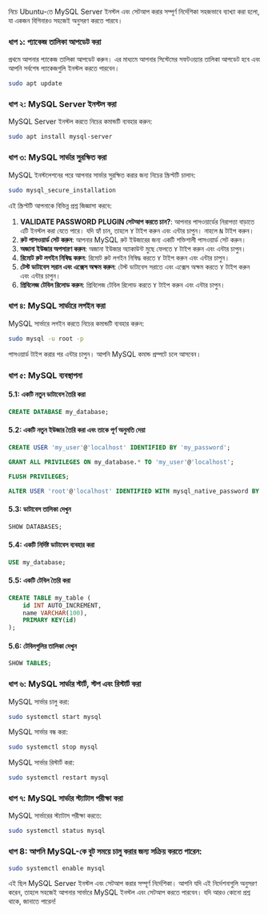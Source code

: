 নিচে Ubuntu-তে MySQL Server ইনস্টল এবং সেটআপ করার সম্পূর্ণ নির্দেশিকা সহজভাবে ব্যাখ্যা করা হলো, যা একজন বিগিনারও সহজেই অনুসরণ করতে পারবে।

### ধাপ ১: প্যাকেজ তালিকা আপডেট করা

প্রথমে আপনার প্যাকেজ তালিকা আপডেট করুন। এর মাধ্যমে আপনার সিস্টেমের সফটওয়্যার তালিকা আপডেট হবে এবং আপনি সর্বশেষ প্যাকেজগুলি ইনস্টল করতে পারবেন।

```bash
sudo apt update
```

### ধাপ ২: MySQL Server ইনস্টল করা

MySQL Server ইনস্টল করতে নিচের কমান্ডটি ব্যবহার করুন:

```bash
sudo apt install mysql-server
```

### ধাপ ৩: MySQL সার্ভার সুরক্ষিত করা

MySQL ইনস্টলেশনের পরে আপনার সার্ভার সুরক্ষিত করার জন্য নিচের স্ক্রিপ্টটি চালান:

```bash
sudo mysql_secure_installation
```

এই স্ক্রিপ্টটি আপনাকে বিভিন্ন প্রশ্ন জিজ্ঞাসা করবে:

1. **VALIDATE PASSWORD PLUGIN সেটআপ করতে চান?**: আপনার পাসওয়ার্ডের নিরাপত্তা বাড়াতে এটি ইনস্টল করা যেতে পারে। যদি হ্যাঁ চান, তাহলে `Y` টাইপ করুন এবং এন্টার চাপুন। নাহলে `N` টাইপ করুন।
2. **রুট পাসওয়ার্ড সেট করুন**: আপনার MySQL রুট ইউজারের জন্য একটি শক্তিশালী পাসওয়ার্ড সেট করুন।
3. **অজানা ইউজার অপসারণ করুন**: অজানা ইউজার অ্যাকাউন্ট মুছে ফেলতে `Y` টাইপ করুন এবং এন্টার চাপুন।
4. **রিমোট রুট লগইন নিষিদ্ধ করুন**: রিমোট রুট লগইন নিষিদ্ধ করতে `Y` টাইপ করুন এবং এন্টার চাপুন।
5. **টেস্ট ডাটাবেস সরান এবং এক্সেস অক্ষম করুন**: টেস্ট ডাটাবেস সরাতে এবং এক্সেস অক্ষম করতে `Y` টাইপ করুন এবং এন্টার চাপুন।
6. **প্রিবিলেজ টেবিল রিলোড করুন**: প্রিবিলেজ টেবিল রিলোড করতে `Y` টাইপ করুন এবং এন্টার চাপুন।

### ধাপ ৪: MySQL সার্ভারে লগইন করা

MySQL সার্ভারে লগইন করতে নিচের কমান্ডটি ব্যবহার করুন:

```bash
sudo mysql -u root -p
```

পাসওয়ার্ড টাইপ করার পর এন্টার চাপুন। আপনি MySQL কমান্ড প্রম্পটে চলে আসবেন।

### ধাপ ৫: MySQL ব্যবস্থাপনা

#### 5.1: একটি নতুন ডাটাবেস তৈরি করা

```sql
CREATE DATABASE my_database;
```

#### 5.2: একটি নতুন ইউজার তৈরি করা এবং তাকে পূর্ণ অনুমতি দেয়া

```sql
CREATE USER 'my_user'@'localhost' IDENTIFIED BY 'my_password';

GRANT ALL PRIVILEGES ON my_database.* TO 'my_user'@'localhost';

FLUSH PRIVILEGES;
```

```sql
ALTER USER 'root'@'localhost' IDENTIFIED WITH mysql_native_password BY '11224455';
```

#### 5.3: ডাটাবেস তালিকা দেখুন

```sql
SHOW DATABASES;
```

#### 5.4: একটি নির্দিষ্ট ডাটাবেস ব্যবহার করা

```sql
USE my_database;
```

#### 5.5: একটি টেবিল তৈরি করা

```sql
CREATE TABLE my_table (
    id INT AUTO_INCREMENT,
    name VARCHAR(100),
    PRIMARY KEY(id)
);
```

#### 5.6: টেবিলগুলির তালিকা দেখুন

```sql
SHOW TABLES;
```

### ধাপ ৬: MySQL সার্ভার স্টার্ট, স্টপ এবং রিস্টার্ট করা

MySQL সার্ভার চালু করা:

```bash
sudo systemctl start mysql
```

MySQL সার্ভার বন্ধ করা:

```bash
sudo systemctl stop mysql
```

MySQL সার্ভার রিস্টার্ট করা:

```bash
sudo systemctl restart mysql
```

### ধাপ ৭: MySQL সার্ভার স্ট্যাটাস পরীক্ষা করা

MySQL সার্ভারের স্ট্যাটাস পরীক্ষা করতে:

```bash
sudo systemctl status mysql
```

### ধাপ 8: আপনি MySQL-কে বুট সময়ে চালু করার জন্য সক্রিয় করতে পারেন:

```bash
sudo systemctl enable mysql
```

এই ছিল MySQL Server ইনস্টল এবং সেটআপ করার সম্পূর্ণ নির্দেশিকা। আপনি যদি এই নির্দেশনাগুলি অনুসরণ করেন, তাহলে সহজেই আপনার সার্ভারে MySQL ইনস্টল এবং সেটআপ করতে পারবেন। যদি আরও কোনো প্রশ্ন থাকে, জানাতে পারেন!